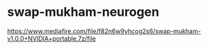 # swap-mukham-neurogen
https://www.mediafire.com/file/f82n6w9yhcog2s6/swap-mukham-v1.0.0+NVIDIA+portable.7z/file
